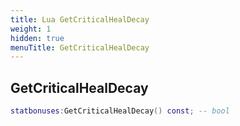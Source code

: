 ```yaml
---
title: Lua GetCriticalHealDecay
weight: 1
hidden: true
menuTitle: GetCriticalHealDecay
---
```

## GetCriticalHealDecay
```lua
statbonuses:GetCriticalHealDecay() const; -- bool
```